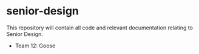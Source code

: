 # senior-design
This repository will contain all code and relevant documentation relating to Senior Design.

- Team 12: Goose
